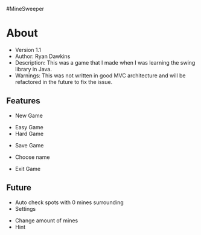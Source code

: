 #MineSweeper

 # About
  * Version 1.1
  * Author: Ryan Dawkins
  * Description: This was a game that I made when I was learning the swing library in Java.
  * Warnings: This was not written in good MVC architecture and will be refactored in the future to fix the issue.
 ## Features
  * New Game
   - Easy Game
   - Hard Game
  * Save Game
   - Choose name
  * Exit Game

 ## Future
  * Auto check spots with 0 mines surrounding
  * Settings
   - Change amount of mines
   - Hint